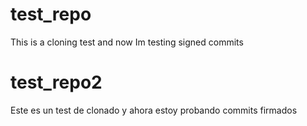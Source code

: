 # test_repo
This is a cloning test and now Im testing signed commits

# test_repo2
Este es un test de clonado y ahora estoy probando commits firmados